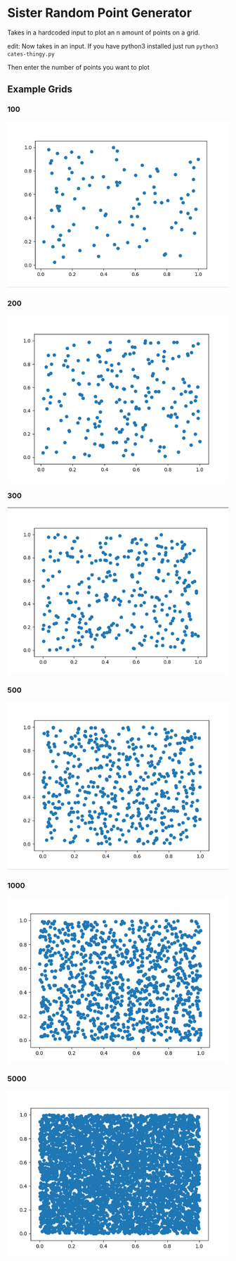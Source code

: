 # Sister Random Point Generator

Takes in a hardcoded input to plot an n amount of points on a grid.

edit: Now takes in an input. If you have python3 installed just run
`python3 cates-thingy.py`

Then enter the number of points you want to plot

## Example Grids

### 100
![something went wrong here, sorry cate](./grids/100.png)
### 200
![something went wrong here, sorry cate](./grids/200.png)
### 300
![something went wrong here, sorry cate](./grids/300.png)
### 500
![something went wrong here, sorry cate](./grids/500.png)
### 1000
![something went wrong here, sorry cate](./grids/1000.png)
### 5000
![something went wrong here, sorry cate](./grids/5000.png)
